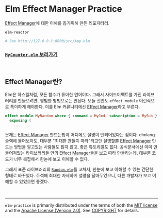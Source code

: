 Elm Effect Manager Practice
========
[Effect Manager]에 대한 이해를 돕기위해 만든 리포지터리.

```bash
elm-reactor

# See http://127.0.0.1:8000/src/App.elm
```

### [`MyCounter.elm` 보러가기][code]

<br>

Effect Manager란?
--------
Elm은 하스켈처럼, 모든 함수가 퓨어한 언어이다. 그래서 사이드이펙트를 가진
라이브러리를 만들으려면, 평범한 방법으로는 안된다. 모듈 선언도 `effect module`
이런식으로 특이하게 해야한다. 이를 Elm 커뮤니티에선 [Effect Manager]라고 부른다.

```elm
effect module MyRandom where { command = MyCmd, subscription = MySub }
  exposing (
    ...
```

문제는 [Effect Manager] 만드는법이 어디에도 설명이 안되어있다는 점이다. elmlang
슬랙에 물어보아도, 대부분 "최대한 만들지 마라"라고만 설명할뿐 [Effect Manager]
만드는 방법을 알고있는 사람들도 많지 않고, 좋은 튜토리얼도 없다. 공식문서에선
이미 만들어져있는 라이브러리들 안의 [Effect Manager]들을 보고 따라 만들라는데,
대부분 코드가 너무 복잡해서 한눈에 보고 이해할 수 없다.

그래서 표준 라이브러리의 [`Random.elm`]를 고쳐서, 한눈에 보고 이해할 수 있는
간단한 형태로 바꾸었다. 주석에 최대한 자세하게 설명을 달아두었으니, 다른
개발자가 보고 이해할 수 있었으면 좋겠다.

<br>

--------

`elm-practice` is primarily distributed under the terms of both the [MIT
license] and the [Apache License (Version 2.0)]. See [COPYRIGHT] for details.

[Effect Manager]: https://guide.elm-lang.org/effect_managers/
[code]: https://github.com/simnalamburt/elm-practice/blob/master/src/MyCounter.elm
[`Random.elm`]: https://github.com/elm-lang/core/blob/master/src/Random.elm
[MIT license]: LICENSE-MIT
[Apache License (Version 2.0)]: LICENSE-APACHE
[COPYRIGHT]: COPYRIGHT
